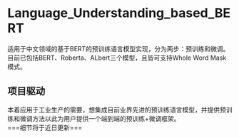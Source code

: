 # Language_Understanding_based_BERT
适用于中文领域的基于BERT的预训练语言模型实现，分为两步：预训练和微调。目前已包括BERT、Roberta、ALbert三个模型，且皆可支持Whole Word Mask模式。

## 项目驱动
本着应用于工业生产的需要，想集成目前业界先进的预训练语言模型，并提供预训练和微调方法以此为用户提供一个端到端的预训练+微调框架。<br>
===细节将于近日更新===
